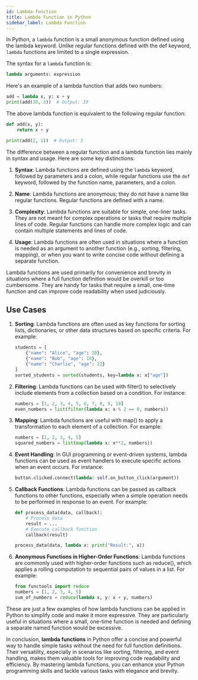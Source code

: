 ```yaml
---
id: Lambda-function
title: Lambda Function in Python
sidebar_label: Lambda Function
---
```


In Python, a `lambda` function is a small anonymous function defined using the lambda keyword. Unlike regular functions defined with the def keyword, `lambda` functions are limited to a single expression. 

The syntax for a `lambda` function is:
```py
lambda arguments: expression

```

Here's an example of a lambda function that adds two numbers:

```python
add = lambda x, y: x + y
print(add(30, 3))  # Output: 33
```

The above lambda function is equivalent to the following regular function:

```python
def add(x, y):
    return x + y

print(add(2, 1))  # Output: 3
```

The difference between a regular function and a lambda function lies mainly in syntax and usage. Here are some key distinctions:

1. **Syntax**: Lambda functions are defined using the `lambda` keyword, followed by parameters and a colon, while regular functions use the `def` keyword, followed by the function name, parameters, and a colon.

2. **Name**: Lambda functions are anonymous; they do not have a name like regular functions. Regular functions are defined with a name.

3. **Complexity**: Lambda functions are suitable for simple, one-liner tasks. They are not meant for complex operations or tasks that require multiple lines of code. Regular functions can handle more complex logic and can contain multiple statements and lines of code.

4. **Usage**: Lambda functions are often used in situations where a function is needed as an argument to another function (e.g., sorting, filtering, mapping), or when you want to write concise code without defining a separate function.

Lambda functions are used primarily for convenience and brevity in situations where a full function definition would be overkill or too cumbersome. They are handy for tasks that require a small, one-time function and can improve code readability when used judiciously.

## Use Cases

1. **Sorting**: Lambda functions are often used as key functions for sorting lists, dictionaries, or other data structures based on specific criteria. For example:

   ```python
   students = [
       {"name": "Alice", "age": 20},
       {"name": "Bob", "age": 18},
       {"name": "Charlie", "age": 22}
   ]
   sorted_students = sorted(students, key=lambda x: x["age"])
   ```

2. **Filtering**: Lambda functions can be used with filter() to selectively include elements from a collection based on a condition. For instance:

   ```python
   numbers = [1, 2, 3, 4, 5, 6, 7, 8, 9, 10]
   even_numbers = list(filter(lambda x: x % 2 == 0, numbers))
   ```

3. **Mapping**: Lambda functions are useful with map() to apply a transformation to each element of a collection. For example:

   ```python
   numbers = [1, 2, 3, 4, 5]
   squared_numbers = list(map(lambda x: x**2, numbers))
   ```

4. **Event Handling**: In GUI programming or event-driven systems, lambda functions can be used as event handlers to execute specific actions when an event occurs. For instance:

   ```python
   button.clicked.connect(lambda: self.on_button_click(argument))
   ```

5. **Callback Functions**: Lambda functions can be passed as callback functions to other functions, especially when a simple operation needs to be performed in response to an event. For example:

   ```python
   def process_data(data, callback):
       # Process data
       result = ...  
       # Execute callback function
       callback(result)

   process_data(data, lambda x: print("Result:", x))
   ```

6. **Anonymous Functions in Higher-Order Functions**: Lambda functions are commonly used with higher-order functions such as reduce(), which applies a rolling computation to sequential pairs of values in a list. For example:

   ```python
   from functools import reduce
   numbers = [1, 2, 3, 4, 5]
   sum_of_numbers = reduce(lambda x, y: x + y, numbers)
   ```

These are just a few examples of how lambda functions can be applied in Python to simplify code and 
make it more expressive. They are particularly useful in situations where a small, one-time function 
is needed and defining a separate named function would be excessive.

In conclusion, **lambda functions** in Python offer a concise and powerful way to handle simple 
tasks without the need for full function definitions. Their versatility, especially in scenarios 
like sorting, filtering, and event handling, makes them valuable tools for improving code 
readability and efficiency. By mastering lambda functions, you can enhance your Python programming 
skills and tackle various tasks with elegance and brevity.